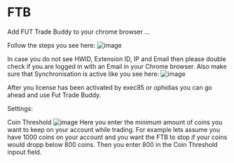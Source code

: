 # FTB

Add FUT Trade Buddy to your chrome browser
...

Follow the steps you see here:
![image](https://github.com/exec85/FTB/assets/58392827/f368a160-977e-4744-a7af-bd68386cb0cf)

In case you do not see HWID, Extension ID, IP and Email then please double check if you are logged in with an Email in your Chrome browser.
Also make sure that Synchronisation is active like you see here:
![image](https://github.com/exec85/FTB/assets/58392827/e84ac3d0-6096-4c05-9583-2b834366e5f1)



After you license has been activated by exec85 or ophidias you can go ahead and use Fut Trade Buddy.


Settings:

Coin Threshold
![image](https://github.com/exec85/FTB/assets/58392827/70c20894-acbc-4e01-9717-236da954642e)
Here you enter the minimum amount of coins you want to keep on your account while trading.
For example lets assume you have 1000 coins on your account and you want the FTB to stop if your coins would dropp below 800 coins. Then you enter 800 in the Coin Threshold inpout field.


